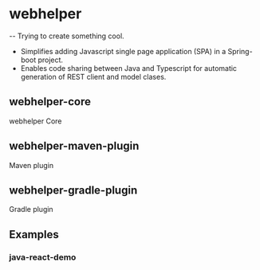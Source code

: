 # webhelper
-- Trying to create something cool.
* Simplifies adding Javascript single page application (SPA) in a Spring-boot project.
* Enables code sharing between Java and Typescript for automatic generation of REST client and model clases.  

## webhelper-core
webhelper Core

## webhelper-maven-plugin
Maven plugin

## webhelper-gradle-plugin
Gradle plugin

## Examples
### java-react-demo
